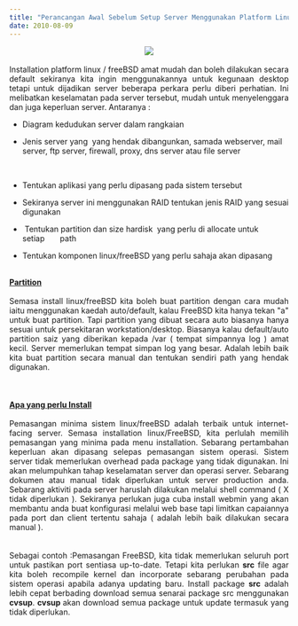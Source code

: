 ```yaml
---
title: "Perancangan Awal Sebelum Setup Server Menggunakan Platform Linux/FreeBSD"
date: 2010-08-09
---
```

<div style="text-align: justify;">
<div class="separator" style="clear: both; text-align: center;">
<a href="https://blogger.googleusercontent.com/img/b/R29vZ2xl/AVvXsEihRoY_IaTMo59E0JWYcA5YYQPWAFMHOJC1T3hi3e5neP1Cs5SigfUBDSw4mxJqDHSmvNXdPnpqJV48tm744fhrioFfw2jWX6UXClPBs7Q2O-EC6tKXUpMFDyrmYKrkyZbqe4awyHWCVg/s1600/beastie.png" imageanchor="1" style="margin-left: 1em; margin-right: 1em;"><img border="0" src="https://blogger.googleusercontent.com/img/b/R29vZ2xl/AVvXsEihRoY_IaTMo59E0JWYcA5YYQPWAFMHOJC1T3hi3e5neP1Cs5SigfUBDSw4mxJqDHSmvNXdPnpqJV48tm744fhrioFfw2jWX6UXClPBs7Q2O-EC6tKXUpMFDyrmYKrkyZbqe4awyHWCVg/s1600/beastie.png" /></a></div>
<br />
Installation platform linux / freeBSD amat mudah dan boleh dilakukan secara default sekiranya kita ingin menggunakannya untuk kegunaan desktop tetapi untuk dijadikan server beberapa perkara perlu diberi perhatian. Ini melibatkan keselamatan pada server tersebut, mudah untuk menyelenggara dan juga keperluan server. Antaranya :</div>
<div style="text-align: justify;">
</div>
<ul>
<li>Diagram kedudukan server dalam rangkaian </li>
</ul>
<ul>
<li>Jenis server yang&nbsp; yang hendak dibangunkan, samada webserver, mail server, ftp server, firewall, proxy, dns server atau file server</li>
</ul>
<br />
<ul>
<li>Tentukan aplikasi yang perlu dipasang pada sistem tersebut </li>
</ul>
<ul>
<li>Sekiranya server ini menggunakan RAID tentukan jenis RAID yang sesuai digunakan</li>
</ul>
<ul>
<li>&nbsp;Tentukan partition dan size hardisk&nbsp; yang perlu di allocate untuk setiap&nbsp;&nbsp;&nbsp;&nbsp;&nbsp;&nbsp; path</li>
</ul>
<ul></ul>
<ul>
<li>Tentukan komponen linux/freeBSD yang perlu sahaja akan dipasang </li>
</ul>
<div style="text-align: justify;">
<br />
<u><b>Partition</b></u></div>
<div style="text-align: justify;">
<br />
Semasa install linux/freeBSD kita boleh buat partition dengan cara mudah iaitu menggunakan kaedah auto/default, kalau FreeBSD kita hanya tekan "a" untuk buat partition. Tapi partition yang dibuat secara auto biasanya hanya sesuai untuk persekitaran workstation/desktop. Biasanya kalau default/auto partition saiz yang diberikan kepada /var ( tempat simpannya log ) amat kecil. Server memerlukan tempat simpan log yang besar. Adalah lebih baik kita buat partition secara manual dan tentukan sendiri path yang hendak digunakan.<br />
<br />
<br />
<br />
<u><b>Apa yang perlu Install</b></u> </div>
<div style="text-align: justify;">
</div>
<div style="text-align: justify;">
<br /></div>
<div style="text-align: justify;">
Pemasangan minima sistem linux/freeBSD adalah terbaik untuk internet-facing server. Semasa installation linux/FreeBSD, kita perlulah memilih pemasangan yang minima pada menu installation. Sebarang pertambahan keperluan akan dipasang selepas pemasangan sistem operasi. Sistem server tidak memerlukan overhead pada package yang tidak digunakan. Ini akan melumpuhkan tahap keselamatan server dan operasi server. Sebarang dokumen atau manual tidak diperlukan untuk server production anda. Sebarang aktiviti pada server haruslah dilakukan melalui shell command ( X tidak diperlukan ). Sekiranya perlukan juga cuba install webmin yang akan membantu anda buat konfigurasi melalui web base tapi limitkan capaiannya pada port dan client tertentu sahaja ( adalah lebih baik dilakukan secara manual ).</div>
<div style="text-align: justify;">
<br />
<br />
Sebagai contoh :Pemasangan FreeBSD, kita tidak memerlukan seluruh port untuk pastikan port sentiasa up-to-date. Tetapi kita perlukan <b>src</b> file agar kita boleh recompile kernel dan incorporate sebarang perubahan pada sistem operasi apabila adanya updating baru.<span class="long_text" id="result_box"><span title="If"> Install package&nbsp;</span></span><b>src</b><span class="long_text" id="result_box"><span title="If"> adalah lebih cepat berbading download semua senarai package src menggunakan <b>cvsup</b>. <b>cvsup </b>akan download semua package untuk update termasuk yang tidak diperlukan. </span></span></div>
